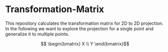 # Transformation-Matrix
This repository calculates the transformation matrix for 2D to 2D projection. In the following we want to explore the projection for a single point and generalize it to multiple points.

```math
  \begin{bmatrix} 
    X \\ 
    Y 
  \end{bmatrix}
```

